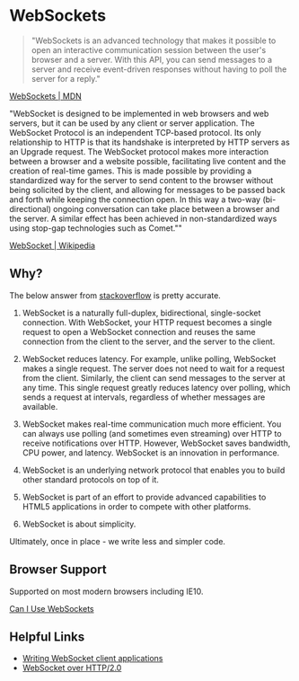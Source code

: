 # WebSockets
> "WebSockets is an advanced technology that makes it possible to open an interactive communication session between the user's browser and a server. With this API, you can send messages to a server and receive event-driven responses without having to poll the server for a reply."

[WebSockets | MDN](https://developer.mozilla.org/en-US/docs/WebSockets)

"WebSocket is designed to be implemented in web browsers and web servers, but it can be used by any client or server application. The WebSocket Protocol is an independent TCP-based protocol. Its only relationship to HTTP is that its handshake is interpreted by HTTP servers as an Upgrade request. The WebSocket protocol makes more interaction between a browser and a website possible, facilitating live content and the creation of real-time games. This is made possible by providing a standardized way for the server to send content to the browser without being solicited by the client, and allowing for messages to be passed back and forth while keeping the connection open. In this way a two-way (bi-directional) ongoing conversation can take place between a browser and the server. A similar effect has been achieved in non-standardized ways using stop-gap technologies such as Comet.""

[WebSocket | Wikipedia](http://en.wikipedia.org/wiki/WebSocket)

## Why?

The below answer from [stackoverflow](http://stackoverflow.com/questions/3617583/why-do-we-need-web-sockets) is pretty accurate.

1. WebSocket is a naturally full-duplex, bidirectional, single-socket connection. With WebSocket, your HTTP request becomes a single request to open a WebSocket connection and reuses the same connection from the client to the server, and the server to the client.

2. WebSocket reduces latency. For example, unlike polling, WebSocket makes a single request. The server does not need to wait for a request from the client. Similarly, the client can send messages to the server at any time. This single request greatly reduces latency over polling, which sends a request at intervals, regardless of whether messages are available.

3. WebSocket makes real-time communication much more efficient. You can always use polling (and sometimes even streaming) over HTTP to receive notifications over HTTP. However, WebSocket saves bandwidth, CPU power, and latency. WebSocket is an innovation in performance.

4. WebSocket is an underlying network protocol that enables you to build other standard protocols on top of it.

5. WebSocket is part of an effort to provide advanced capabilities to HTML5 applications in order to compete with other platforms.

6. WebSocket is about simplicity.

Ultimately, once in place - we write less and simpler code.

## Browser Support
Supported on most modern browsers including IE10.

[Can I Use WebSockets](http://caniuse.com/#feat=websockets)

## Helpful Links
- [Writing WebSocket client applications](https://developer.mozilla.org/en-US/docs/WebSockets/Writing_WebSocket_client_applications)
- [WebSocket over HTTP/2.0](https://github.com/yutakahirano/ws-over-http2/blob/master/ws-over-http2-message-mapping.md)